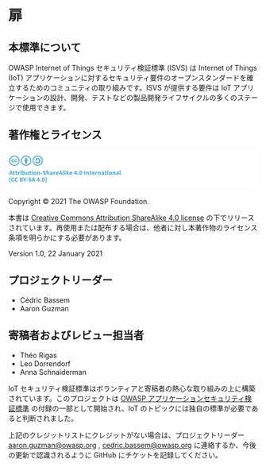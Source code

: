 # 扉

## 本標準について

OWASP Internet of Things セキュリティ検証標準 (ISVS) は Internet of Things (IoT) アプリケーションに対するセキュリティ要件のオープンスタンダードを確立するためのコミュニティの取り組みです。ISVS が提供する要件は IoT アプリケーションの設計、開発、テストなどの製品開発ライフサイクルの多くのステージで使用できます。

## 著作権とライセンス

![license](./images/license.png)

Copyright © 2021 The OWASP Foundation.

本書は [Creative Commons Attribution ShareAlike 4.0 license](https://creativecommons.org/licenses/by-sa/4.0/) の下でリリースされています。再使用または配布する場合は、他者に対し本著作物のライセンス条項を明らかにする必要があります。

Version 1.0, 22 January 2021

## プロジェクトリーダー

- Cédric Bassem
- Aaron Guzman

## 寄稿者およびレビュー担当者

- Théo Rigas
- Leo Dorrendorf
- Anna Schnaiderman

IoT セキュリティ検証標準はボランティアと寄稿者の熱心な取り組みの上に構築されています。このプロジェクトは [OWASP アプリケーションセキュリティ検証標準](https://owasp.org/www-project-application-security-verification-standard/) の付録の一部として開始され、IoT のトピックには独自の標準が必要であると判断されました。

上記のクレジットリストにクレジットがない場合は、プロジェクトリーダー aaron.guzman@owasp.org , cedric.bassem@owasp.org に連絡するか、今後の更新で認識されるように GitHub にチケットを記録してください。
